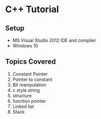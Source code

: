 # C++ Tutorial

## Setup
- MS Visual Studio 2012 IDE and compiler
- Windows 10


## Topics Covered
1. Constant Pointer
2. Pointer to constant
3. Bit manipulation
4. c style string
5. structure
6. function pointer
7. Linked list
8. Stack
